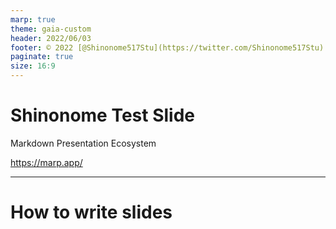 ```yaml
---
marp: true
theme: gaia-custom
header: 2022/06/03
footer: © 2022 [@Shinonome517Stu](https://twitter.com/Shinonome517Stu)
paginate: true 
size: 16:9
---
```


<!--_class: top-->

# Shinonome Test Slide

Markdown Presentation Ecosystem

https://marp.app/

---

<!--_class: normal-->

# How to write slides
